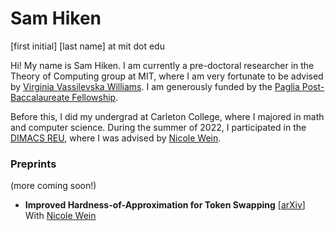 # Sam Hiken

\[first initial\] \[last name\] at mit dot edu

Hi! My name is Sam Hiken. I am currently a pre-doctoral researcher in the Theory of Computing group at MIT, where I am very fortunate to be advised by [Virginia Vassilevska Williams](https://people.csail.mit.edu/virgi/). I am generously funded by the [Paglia Post-Baccalaureate Fellowship](https://www.carleton.edu/fellowships/carleton-fellowships/research/paglia/).

Before this, I did my undergrad at Carleton College, where I majored in math and computer science. During the summer of 2022, I participated in the [DIMACS REU](https://reu.dimacs.rutgers.edu/), where I was advised by [Nicole Wein](https://web.eecs.umich.edu/~nswein/).

### Preprints

(more coming soon!)

- **Improved Hardness-of-Approximation for Token Swapping**     [[arXiv](https://arxiv.org/abs/2410.19638)]  
With [Nicole Wein](https://web.eecs.umich.edu/~nswein/)
